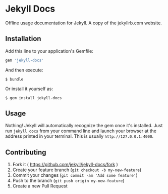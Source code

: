 # Jekyll Docs

Offline usage documentation for Jekyll. A copy of the jekyllrb.com website.

## Installation

Add this line to your application's Gemfile:

```ruby
gem 'jekyll-docs'
```

And then execute:

    $ bundle

Or install it yourself as:

    $ gem install jekyll-docs

## Usage

Nothing! Jekyll will automatically recognize the gem once it's installed.
Just run `jekyll docs` from your command line and launch your browser at
the address printed in your terminal. This is usually
`http://127.0.0.1:4000`.

## Contributing

1. Fork it ( https://github.com/jekyll/jekyll-docs/fork )
2. Create your feature branch (`git checkout -b my-new-feature`)
3. Commit your changes (`git commit -am 'Add some feature'`)
4. Push to the branch (`git push origin my-new-feature`)
5. Create a new Pull Request
